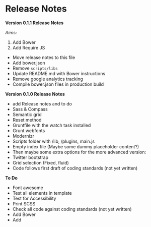 # Release Notes

**Version 0.1.1 Release Notes**

*Aims:*
1. Add Bower
2. Add Require JS

* Move release notes to this file
* Add bower.json
* Remove `scripts/libs`
* Update README.md with Bower instructions
* Remove google analytics tracking
* Compile bower.json files in production build

**Version 0.1.0 Release Notes**
* add Release notes and to do
* Sass & Compass
* Semantic grid
* Reset method 
* Gruntfile with the watch task installed
* Grunt webfonts
* Modernizr
* Scripts folder with /lib, /plugins, main.js
* Empty index file (Maybe some dummy placeholder content?)
* Then maybe some extra options for the more advanced version:
* Twitter bootstrap
* Grid selection (Fixed, fluid)
* Code follows first draft of coding standards (not yet written)

**To Do**
* Font awesome
* Test all elements in template
* Test for Accessibility
* Print SCSS
* Check all code against coding standards (not yet written)
* Add Bower
* Add 




